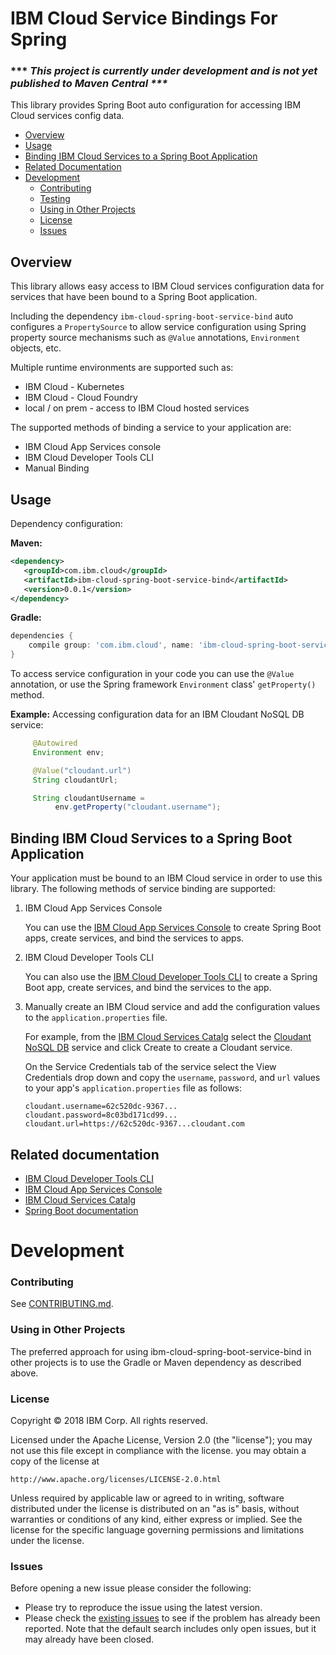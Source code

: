 # IBM Cloud Service Bindings For Spring
### *** <i>This project is currently under development and is not yet published to Maven Central ***</i>

This library provides Spring Boot auto configuration for accessing IBM Cloud services config data.

* [Overview](#overview)
* [Usage](#usage)
* [Binding IBM Cloud Services to a Spring Boot Application](#binding-ibm-cloud-services-to-a-spring-boot-application)
* [Related Documentation](#related-documentation)
* [Development](#development)  
  * [Contributing](#contributing)
  * [Testing](#testing)
  * [Using in Other Projects](#using-in-other-projects)
  * [License](#license)
  * [Issues](#issues)

## Overview

This library allows easy access to IBM Cloud services configuration data for services that have been bound to a Spring Boot application.

Including the dependency `ibm-cloud-spring-boot-service-bind` auto configures a <code>PropertySource</code> to allow service configuration using Spring property source mechanisms such as <code>@Value</code> annotations, <code>Environment</code> objects, etc.

Multiple runtime environments are supported such as:  

- IBM Cloud - Kubernetes
- IBM Cloud - Cloud Foundry
- local / on prem - access to IBM Cloud hosted services

The supported methods of binding a service to your application are:  
   
* IBM Cloud App Services console
* IBM Cloud Developer Tools CLI
* Manual Binding

## Usage

Dependency configuration:

**Maven:**

```xml
<dependency>
   <groupId>com.ibm.cloud</groupId>
   <artifactId>ibm-cloud-spring-boot-service-bind</artifactId>
   <version>0.0.1</version>
</dependency>
```

**Gradle:**

```groovy
dependencies {
    compile group: 'com.ibm.cloud', name: 'ibm-cloud-spring-boot-service-bind', version: '0.0.1'
}
```

To access service configuration in your code you can use the <code>@Value</code> annotation, or use the Spring framework `Environment` class' <code>getProperty()</code> method. 

**Example:** Accessing configuration data for an IBM Cloudant NoSQL DB service:

~~~ java
     @Autowired
     Environment env; 

     @Value("cloudant.url")
     String cloudantUrl;

     String cloudantUsername = 
          env.getProperty("cloudant.username");
~~~

## Binding IBM Cloud Services to a Spring Boot Application

Your application must be bound to an IBM Cloud service in order to use this library. The following methods of service binding are supported:

1. IBM Cloud App Services Console  

   You can use the [IBM Cloud App Services Console](https://console.bluemix.net/developer/appservice/dashboard) to create Spring Boot apps, create services, and bind the services to apps.
2. IBM Cloud Developer Tools CLI  

   You can also use the [IBM Cloud Developer Tools CLI](https://console.bluemix.net/docs/cloudnative/idt/index.html#developercli) to create a Spring Boot app, create services, and bind the services to the app.
3. Manually create an IBM Cloud service and add the configuration values to the `application.properties` file.  

   For example, from the [IBM Cloud Services Catalg](https://console.bluemix.net/catalog/) select the [Cloudant NoSQL DB](https://console.bluemix.net/catalog/services/cloudant-nosql-db) service and click Create to create a  Cloudant service.</p>  

   On the Service Credentials tab of the service select the View Credentials drop down and copy the `username`, `password`, and `url` values to your app's `application.properties` file as follows:  

   ~~~ properties
   cloudant.username=62c520dc-9367...  
   cloudant.password=8c03bd171cd99...
   cloudant.url=https://62c520dc-9367...cloudant.com
   ~~~  
 


## Related documentation
* [IBM Cloud Developer Tools CLI](https://console.bluemix.net/docs/cloudnative/idt/index.html#developercli)
* [IBM Cloud App Services Console](https://console.bluemix.net/developer/appservice/dashboard)
* [IBM Cloud Services Catalg](https://console.bluemix.net/catalog/)
* [Spring Boot documentation](https://projects.spring.io/spring-boot/)

# Development

### Contributing

See [CONTRIBUTING.md](CONTRIBUTING.md).

### Using in Other Projects

The preferred approach for using ibm-cloud-spring-boot-service-bind in other projects is to use the Gradle or Maven dependency as described above.

### License

Copyright © 2018 IBM Corp. All rights reserved.

Licensed under the Apache License, Version 2.0 (the "license"); you may not use this file except in compliance with the license.  you may obtain a copy of the license at

    http://www.apache.org/licenses/LICENSE-2.0.html

Unless required by applicable law or agreed to in writing, software distributed under the license is distributed on an "as is" basis, without warranties or conditions of any kind, either express or implied. See the license for the specific language governing permissions and limitations under the license.

### Issues

Before opening a new issue please consider the following:

* Please try to reproduce the issue using the latest version.
* Please check the [existing issues](https://github.com/ibm-developer/ibm-cloud-spring-bind/issues)
to see if the problem has already been reported. Note that the default search
includes only open issues, but it may already have been closed.